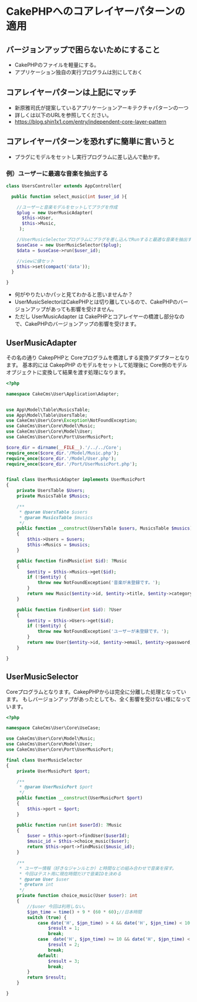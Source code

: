 # CakePHPへのコアレイヤーパターンの適用

## バージョンアップで困らないためにすること
- CakePHPのファイルを軽量にする。
- アプリケーション独自の実行プログラムは別にしておく

## コアレイヤーパターンは上記にマッチ
- 新原雅司氏が提案しているアプリケーションアーキテクチャパターンの一つ
- 詳しくは以下のURLを参照してください。
- https://blog.shin1x1.com/entry/independent-core-layer-pattern


## コアレイヤーパターンを恐れずに簡単に言いうと
- プラグにモデルをセットし実行プログラムに差し込んで動かす。

### 例）ユーザーに最適な音楽を抽出する

```php
class UsersController extends AppController{

  public function select_music(int $user_id ){

    //ユーザーと音楽モデルをセットしてプラグを作成
    $plug = new UserMusicAdapter(
      $this->User,
      $this->Music,
     );

    //UserMusicSelectorプログラムにプラグを差し込んでRunすると最適な音楽を抽出する。
    $useCase = new UserMusicSelector($plug);
    $data = $useCase->run($user_id);

    //viewに値セット
    $this->set(compact('data'));
  }

}
```
- 何がやりたいかパッと見てわかると思いませんか？
- UserMusicSelectorはCakePHPとは切り離しているので、CakePHPのバージョンアップがあっても影響を受けません。
- ただし UserMusicAdapter は CakePHPとコアレイヤーの橋渡し部分なので、CakePHPのバージョンアップの影響を受けます。

## UserMusicAdapter

その名の通り CakepPHPと Coreプログラムを橋渡しする変換アダプターとなります。
基本的には CakepPHP のモデルをセットして処理後に Core側のモデルオブジェクトに変換して結果を渡す処理になります。


```php
<?php

namespace CakeCms\User\Application\Adapter;


use App\Model\Table\MusicsTable;
use App\Model\Table\UsersTable;
use CakeCms\User\Core\Exception\NotFoundException;
use CakeCms\User\Core\Model\Music;
use CakeCms\User\Core\Model\User;
use CakeCms\User\Core\Port\UserMusicPort;

$core_dir = dirname(__FILE__).'/../../Core';
require_once($core_dir.'/Model/Music.php');
require_once($core_dir.'/Model/User.php');
require_once($core_dir.'/Port/UserMusicPort.php');


final class UserMusicAdapter implements UserMusicPort
{
    private UsersTable $Users;
    private MusicsTable $Musics;

    /**
     * @param UsersTable $users
     * @param MusicsTable $musics
     */
    public function __construct(UsersTable $users, MusicsTable $musics)
    {
        $this->Users = $users;
        $this->Musics = $musics;
    }

    public function findMusic(int $id): ?Music
    {
        $entity = $this->Musics->get($id);
        if (!$entity) {
            throw new NotFoundException('音楽が未登録です。');
        }
        return new Music($entity->id, $entity->title, $entity->category, $entity->created, $entity->modified);
    }

    public function findUser(int $id): ?User
    {
        $entity = $this->Users->get($id);
        if (!$entity) {
            throw new NotFoundException('ユーザーが未登録です。');
        }
        return new User($entity->id, $entity->email, $entity->password, $entity->created, $entity->modified);
    }

}
```

## UserMusicSelector

Coreプログラムとなります。CakepPHPからは完全に分離した処理となっています。
もしバージョンアップがあったとしても、全く影響を受けない様になっています。


```php
<?php

namespace CakeCms\User\Core\UseCase;

use CakeCms\User\Core\Model\Music;
use CakeCms\User\Core\Model\User;
use CakeCms\User\Core\Port\UserMusicPort;

final class UserMusicSelector
{
    private UserMusicPort $port;

    /**
     * @param UserMusicPort $port
     */
    public function __construct(UserMusicPort $port)
    {
        $this->port = $port;
    }

    public function run(int $userId): ?Music
    {
        $user = $this->port->findUser($userId);
        $music_id = $this->choice_music($user);
        return $this->port->findMusic($music_id);
    }

    /**
     * ユーザー情報（好きなジャンルとか）と時間などの組み合わせで音楽を探す。
     * 今回はテスト用に現在時間だけで音楽IDを決める
     * @param User $user
     * @return int
     */
    private function choice_music(User $user): int
    {
        //$user 今回は利用しない。
        $jpn_time = time() + 9 * (60 * 60);//日本時間
        switch (true) {
            case date('H', $jpn_time) > 4 && date('H', $jpn_time) < 10:
                $result = 1;
                break;
            case  date('H', $jpn_time) >= 10 && date('H', $jpn_time) < 17:
                $result = 2;
                break;
            default:
                $result = 3;
                break;
        }
        return $result;
    }

}
```
